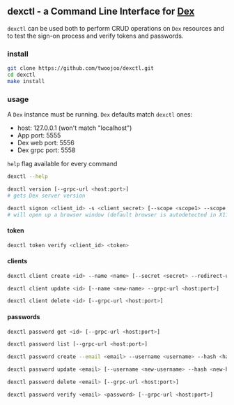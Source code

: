 ## dexctl - a Command Line Interface for [Dex](https://dexidp.io/)

`dexctl` can be used both to perform CRUD operations on `Dex` resources and to test the sign-on process and verify tokens and passwords.

### install

```bash
git clone https://github.com/twoojoo/dexctl.git
cd dexctl
make install
```

### usage

A `Dex` instance must be running. `Dex` defaults match `dexctl` ones:

- host: 127.0.0.1 (won't match "localhost")
- App port: 5555
- Dex web port: 5556
- Dex grpc port: 5558

`help` flag available for every command
```bash
dexctl --help
```

```bash
dexctl version [--grpc-url <host:port>]
# gets Dex server version
```

```bash
dexctl signon <client_id> -s <client_secret> [--scope <scope1> --scope <scope2> --offine-access --browser <browser>]
# will open up a browser window (default browser is autodetected in X11)
```

#### token

```bash
dexctl token verify <client_id> <token>
```

#### clients

```bash
dexctl client create <id> --name <name> [--secret <secret> --redirect-uri <uri> --grpc-url <host:port>]
```

```bash
dexctl client update <id> [--name <new-name> --grpc-url <host:port>]
```

```bash
dexctl client delete <id> [--grpc-url <host:port>]
```

#### passwords

```bash
dexctl password get <id> [--grpc-url <host:port>]
```

```bash
dexctl password list [--grpc-url <host:port>]
```

```bash
dexctl password create --email <email> --username <username> --hash <hash> [--grpc-url <host:port>]
```

```bash
dexctl password update <email> [--username <new-username> --hash <new-hash> --grpc-url <host:port>]
```

```bash
dexctl password delete <email> [--grpc-url <host:port>]
```

```bash
dexctl password verify <email> <password> [--grpc-url <host:port>]
```
